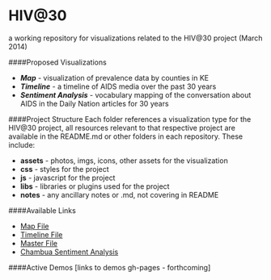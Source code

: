 HIV@30
======

a working repository for visualizations related to the HIV@30 project (March 2014)

####Proposed Visualizations
* ***Map*** - visualization of prevalence data by counties in KE
* ***Timeline*** - a timeline of AIDS media over the past 30 years
* ***Sentiment Analysis*** - vocabulary mapping of the conversation about AIDS in the Daily Nation articles for 30 years

####Project Structure
Each folder references a visualization type for the HIV@30 project, all resources relevant to that respective project are available in the README.md or other folders in each repository. These include:
* **assets** - photos, imgs, icons, other assets for the visualization
* **css** - styles for the project
* **js** - javascript for the project
* **libs** - libraries or plugins used for the project
* **notes** - any ancillary notes or .md, not covering in README

####Available Links
* [Map File](https://www.dropbox.com/sh/c2h7mwkhdbevs59/t6ZAXF4iW1/Data%20analysed/HIV%20prevalence%20in%202011%20by%20County%20fact%20sheets.xlsx)
* [Timeline File](https://www.dropbox.com/sh/c2h7mwkhdbevs59/Ym_XKrhrMm/Timeline)
* [Master File](https://docs.google.com/a/ushahidi.com/spreadsheet/ccc?key=0AhKopyqjewendENSLU5OckdDZUVKeWdxbnRkSkVjY3c&usp=drive_web#gid=0)
* [Chambua Sentiment Analysis](https://github.com/auremoser/fellowship/blob/master/projects/%5BIN%5DHIV/sed-cleaning-notes.md)

####Active Demos
[links to demos gh-pages - forthcoming]
